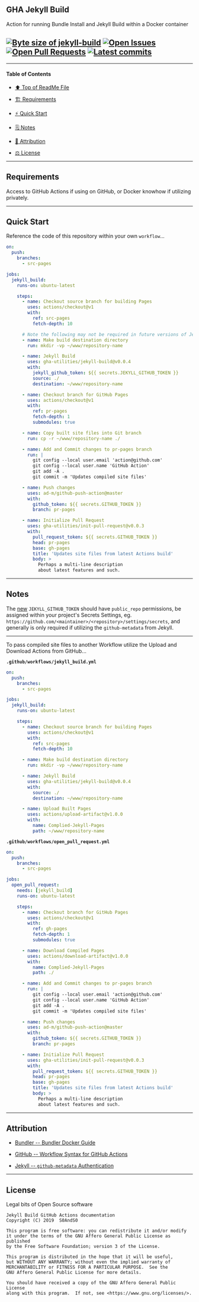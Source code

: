 ## GHA Jekyll Build
[heading__title]:
  #jekyll-build
  "&#x2B06; Top of ReadMe File"


Action for running Bundle Install and Jekyll Build within a Docker container


## [![Byte size of jekyll-build][badge__master__jekyll_build__source_code]][jekyll_build__master__source_code] [![Open Issues][badge__issues__jekyll_build]][issues__jekyll_build] [![Open Pull Requests][badge__pull_requests__jekyll_build]][pull_requests__jekyll_build] [![Latest commits][badge__commits__jekyll_build__master]][commits__jekyll_build__master]


------


#### Table of Contents


- [:arrow_up: Top of ReadMe File][heading__title]

- [:building_construction: Requirements][heading__requirements]

- [:zap: Quick Start][heading__quick_start]

- [&#x1F5D2; Notes][notes]

- [:card_index: Attribution][heading__attribution]

- [:balance_scale: License][heading__license]


------



## Requirements
[heading__requirements]:
  #requirements
  "&#x1F3D7; "


Access to GitHub Actions if using on GitHub, or Docker knowhow if utilizing privately.


___


## Quick Start
[heading__quick_start]:
  #quick-start
  "&#9889; Perhaps as easy as one, 2.0,..."


Reference the code of this repository within your own `workflow`...


```YAML
on:
  push:
    branches:
      - src-pages

jobs:
  jekyll_build:
    runs-on: ubuntu-latest

    steps:
      - name: Checkout source branch for building Pages
        uses: actions/checkout@v1
        with:
          ref: src-pages
          fetch-depth: 10

      # Note the following may not be required in future versions of Jekyll Build Actions
      - name: Make build destination directory
        run: mkdir -vp ~/www/repository-name

      - name: Jekyll Build
        uses: gha-utilities/jekyll-build@v0.0.4
        with:
          jekyll_github_token: ${{ secrets.JEKYLL_GITHUB_TOKEN }}
          source: ./
          destination: ~/www/repository-name

      - name: Checkout branch for GitHub Pages
        uses: actions/checkout@v1
        with:
          ref: pr-pages
          fetch-depth: 1
          submodules: true

      - name: Copy built site files into Git branch
        run: cp -r ~/www/repository-name ./

      - name: Add and Commit changes to pr-pages branch
        run: |
          git config --local user.email 'action@github.com'
          git config --local user.name 'GitHub Action'
          git add -A .
          git commit -m 'Updates compiled site files'

      - name: Push changes
        uses: ad-m/github-push-action@master
        with:
          github_token: ${{ secrets.GITHUB_TOKEN }}
          branch: pr-pages

      - name: Initialize Pull Request
        uses: gha-utilities/init-pull-request@v0.0.3
        with:
          pull_request_token: ${{ secrets.GITHUB_TOKEN }}
          head: pr-pages
          base: gh-pages
          title: 'Updates site files from latest Actions build'
          body: >
            Perhaps a multi-line description
            about latest features and such.
```


___


## Notes
[notes]:
  #notes
  "&#x1F5D2; Additional notes and links that may be worth clicking in the future"


The [new](https://github.com/settings/tokens/new) `JEKYLL_GITHUB_TOKEN` should have `public_repo` permissions, be assigned within your project's Secrets Settings, eg. `https://github.com/<maintainer>/<repository>/settings/secrets`, and generally is only required if utilizing the `github-metadata` from Jekyll.


------


To pass compiled site files to another Workflow utilize the Upload and Download Actions from GitHub...


**`.github/workflows/jekyll_build.yml`**


```YAML
on:
  push:
    branches:
      - src-pages

jobs:
  jekyll_build:
    runs-on: ubuntu-latest

    steps:
      - name: Checkout source branch for building Pages
        uses: actions/checkout@v1
        with:
          ref: src-pages
          fetch-depth: 10

      - name: Make build destination directory
        run: mkdir -vp ~/www/repository-name

      - name: Jekyll Build
        uses: gha-utilities/jekyll-build@v0.0.4
        with:
          source: ./
          destination: ~/www/repository-name

      - name: Upload Built Pages
        uses: actions/upload-artifact@v1.0.0
        with:
          name: Complied-Jekyll-Pages
          path: ~/www/repository-name
```


**`.github/workflows/open_pull_request.yml`**


```YAML
on:
  push:
    branches:
      - src-pages

jobs:
  open_pull_request:
    needs: [jekyll_build]
    runs-on: ubuntu-latest

    steps:
      - name: Checkout branch for GitHub Pages
        uses: actions/checkout@v1
        with:
          ref: gh-pages
          fetch-depth: 1
          submodules: true

      - name: Download Compiled Pages
        uses: actions/download-artifact@v1.0.0
        with:
          name: Complied-Jekyll-Pages
          path: ./

      - name: Add and Commit changes to pr-pages branch
        run: |
          git config --local user.email 'action@github.com'
          git config --local user.name 'GitHub Action'
          git add -A .
          git commit -m 'Updates compiled site files'

      - name: Push changes
        uses: ad-m/github-push-action@master
        with:
          github_token: ${{ secrets.GITHUB_TOKEN }}
          branch: pr-pages

      - name: Initialize Pull Request
        uses: gha-utilities/init-pull-request@v0.0.3
        with:
          pull_request_token: ${{ secrets.GITHUB_TOKEN }}
          head: pr-pages
          base: gh-pages
          title: 'Updates site files from latest Actions build'
          body: >
            Perhaps a multi-line description
            about latest features and such.
```


___


## Attribution
[heading__attribution]:
  #attribution
  "&#x1F4C7; Resources that where helpful in building this project so far."


- [Bundler -- Bundler Docker Guide](https://bundler.io/v2.0/guides/bundler_docker_guide.html)

- [GitHub -- Workflow Syntax for GitHub Actions](https://help.github.com/en/articles/workflow-syntax-for-github-actions)

- [Jekyll -- `github-metadata` Authentication](https://github.com/jekyll/github-metadata/blob/master/docs/authentication.md)


___


## License
[heading__license]:
  #license
  "&#x2696; Legal bits of Open Source software"


Legal bits of Open Source software


```
Jekyll Build GitHub Actions documentation
Copyright (C) 2019  S0AndS0

This program is free software: you can redistribute it and/or modify
it under the terms of the GNU Affero General Public License as published
by the Free Software Foundation; version 3 of the License.

This program is distributed in the hope that it will be useful,
but WITHOUT ANY WARRANTY; without even the implied warranty of
MERCHANTABILITY or FITNESS FOR A PARTICULAR PURPOSE.  See the
GNU Affero General Public License for more details.

You should have received a copy of the GNU Affero General Public License
along with this program.  If not, see <https://www.gnu.org/licenses/>.
```



[badge__commits__jekyll_build__master]:
  https://img.shields.io/github/last-commit/gha-utilities/jekyll-build/master.svg

[commits__jekyll_build__master]:
  https://github.com/gha-utilities/jekyll-build/commits/master
  "&#x1F4DD; History of changes on this branch"


[jekyll_build__community]:
  https://github.com/gha-utilities/jekyll-build/community
  "&#x1F331; Dedicated to functioning code"


[badge__issues__jekyll_build]:
  https://img.shields.io/github/issues/gha-utilities/jekyll-build.svg

[issues__jekyll_build]:
  https://github.com/gha-utilities/jekyll-build/issues
  "&#x2622; Search for and _bump_ existing issues or open new issues for project maintainer to address."


[badge__pull_requests__jekyll_build]:
  https://img.shields.io/github/issues-pr/gha-utilities/jekyll-build.svg

[pull_requests__jekyll_build]:
  https://github.com/gha-utilities/jekyll-build/pulls
  "&#x1F3D7; Pull Request friendly, though please check the Community guidelines"


[badge__master__jekyll_build__source_code]:
  https://img.shields.io/github/repo-size/gha-utilities/jekyll-build

[jekyll_build__master__source_code]:
  https://github.com/gha-utilities/jekyll-build
  "&#x2328; Project source code!"
